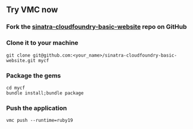 ## Try VMC now

### Fork the [sinatra-cloudfoundry-basic-website](https://github.com/ciberch/sinatra-cloudfoundry-basic-website) repo on GitHub

### Clone it to your machine

    git clone git@github.com:<your_name>/sinatra-cloudfoundry-basic-website.git mycf

### Package the gems

    cd mycf
    bundle install;bundle package

### Push the application

    vmc push --runtime=ruby19